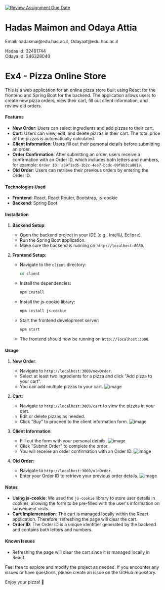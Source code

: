 [![Review Assignment Due Date](https://classroom.github.com/assets/deadline-readme-button-24ddc0f5d75046c5622901739e7c5dd533143b0c8e959d652212380cedb1ea36.svg)](https://classroom.github.com/a/wcK--gkq)
<h1>Hadas Maimon and Odaya Attia </h1>
<p>Email: hadasmai@edu.hac.ac.il, Odayaat@edu.hac.ac.il</p>
<p>Hadas Id: 32491744<br> Odaya Id: 346328040 </p>
<h1>Ex4 - Pizza Online Store</h1>
This is a web application for an online pizza store built using React for the frontend and Spring Boot for the backend. The application allows users to create new pizza orders, view their cart, fill out client information, and review old orders.

#### Features
- **New Order**: Users can select ingredients and add pizzas to their cart.
- **Cart**: Users can view, edit, and delete pizzas in their cart. The total price of the pizzas is automatically calculated.
- **Client Information**: Users fill out their personal details before submitting an order.
- **Order Confirmation**: After submitting an order, users receive a confirmation with an Order ID, which includes both letters and numbers, for example: `Order ID: a59f1ad5-1b2c-4ee7-bcdc-00f8b3ca881e`.
- **Old Order**: Users can retrieve their previous orders by entering the Order ID.

#### Technologies Used
- **Frontend**: React, React Router, Bootstrap, js-cookie
- **Backend**: Spring Boot

#### Installation

1. **Backend Setup**:
    - Open the backend project in your IDE (e.g., IntelliJ, Eclipse).
    - Run the Spring Boot application.
    - Make sure the backend is running on `http://localhost:8080`.

2. **Frontend Setup**:
    - Navigate to the `client` directory:
      ```bash
      cd client
      ```
    - Install the dependencies:
      ```bash
      npm install
      ```
    - Install the js-cookie library:
      ```bash
      npm install js-cookie
      ```
    - Start the frontend development server:
      ```bash
      npm start
      ```
    - The frontend should now be running on `http://localhost:3000`.

#### Usage
1. **New Order**:
    - Navigate to `http://localhost:3000/newOrder`.
    - Select at least two ingredients for a pizza and click "Add pizza to your cart".
    - You can add multiple pizzas to your cart.
![image](https://github.com/Solange-s-Courses/ex4-react-spring-women-hadas-odaya/assets/154980811/b29f19fc-8eae-4fe5-a551-57aea7fb5a99)

2. **Cart**:
    - Navigate to `http://localhost:3000/cart` to view the pizzas in your cart.
    - Edit or delete pizzas as needed.
    - Click "Buy" to proceed to the client information form.
![image](https://github.com/Solange-s-Courses/ex4-react-spring-women-hadas-odaya/assets/154980811/cf69dd26-1014-4a45-b481-69ae85a6d8e8)

3. **Client Information**:
    - Fill out the form with your personal details.
![image](https://github.com/Solange-s-Courses/ex4-react-spring-women-hadas-odaya/assets/154980811/a5a45743-42b5-4892-b029-0e2628a8da1b)
    - Click "Submit Order" to complete the order.
    - You will receive an order confirmation with an Order ID.
![image](https://github.com/Solange-s-Courses/ex4-react-spring-women-hadas-odaya/assets/154980811/cf1f30a1-2183-4093-8459-748815915f1b)

4. **Old Order**:
    - Navigate to `http://localhost:3000/oldOrder`.
    - Enter your Order ID to retrieve your previous order details.
![image](https://github.com/Solange-s-Courses/ex4-react-spring-women-hadas-odaya/assets/154980811/73726f28-b55d-4df4-a301-b27b46aa1ea0)

#### Notes
- **Using js-cookie**: We used the `js-cookie` library to store user details in cookies, allowing the form to be pre-filled with the user's information on subsequent visits.
- **Cart Implementation**: The cart is managed locally within the React application. Therefore, refreshing the page will clear the cart.
- **Order ID**: The Order ID is a unique identifier generated by the backend and contains both letters and numbers.

#### Known Issues
- Refreshing the page will clear the cart since it is managed locally in React.

Feel free to explore and modify the project as needed. If you encounter any issues or have questions, please create an issue on the GitHub repository.

Enjoy your pizza! 🍕
